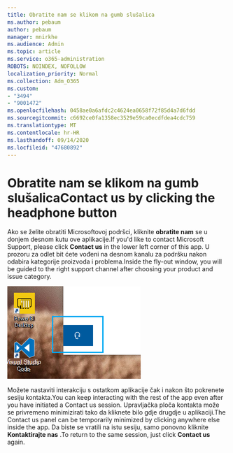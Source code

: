 ```yaml
---
title: Obratite nam se klikom na gumb slušalica
ms.author: pebaum
author: pebaum
manager: mnirkhe
ms.audience: Admin
ms.topic: article
ms.service: o365-administration
ROBOTS: NOINDEX, NOFOLLOW
localization_priority: Normal
ms.collection: Adm_O365
ms.custom:
- "3494"
- "9001472"
ms.openlocfilehash: 0458ae0a6afdc2c4624ea0658f72f85d4a7d6fdd
ms.sourcegitcommit: c6692ce0fa1358ec3529e59ca0ecdfdea4cdc759
ms.translationtype: MT
ms.contentlocale: hr-HR
ms.lasthandoff: 09/14/2020
ms.locfileid: "47680892"
---
```

# <a name="contact-us-by-clicking-the-headphone-button"></a><span data-ttu-id="63bb9-102">Obratite nam se klikom na gumb slušalica</span><span class="sxs-lookup"><span data-stu-id="63bb9-102">Contact us by clicking the headphone button</span></span>

<span data-ttu-id="63bb9-103">Ako se želite obratiti Microsoftovoj podršci, kliknite **obratite nam** se u donjem desnom kutu ove aplikacije.</span><span class="sxs-lookup"><span data-stu-id="63bb9-103">If you'd like to contact Microsoft Support, please click **Contact us** in the lower left corner of this app.</span></span> <span data-ttu-id="63bb9-104">U prozoru za odlet bit ćete vođeni na desnom kanalu za podršku nakon odabira kategorije proizvoda i problema.</span><span class="sxs-lookup"><span data-stu-id="63bb9-104">Inside the fly-out window, you will be guided to the right support channel after choosing your product and issue category.</span></span>

![Obratite nam se klikom na ikonu slušalica.](media/contact-us-headphone-icon.png)

<span data-ttu-id="63bb9-106">Možete nastaviti interakciju s ostatkom aplikacije čak i nakon što pokrenete sesiju kontakta.</span><span class="sxs-lookup"><span data-stu-id="63bb9-106">You can keep interacting with the rest of the app even after you have initiated a Contact us session.</span></span> <span data-ttu-id="63bb9-107">Upravljačka ploča kontakta može se privremeno minimizirati tako da kliknete bilo gdje drugdje u aplikaciji.</span><span class="sxs-lookup"><span data-stu-id="63bb9-107">The Contact us panel can be temporarily minimized by clicking anywhere else inside the app.</span></span> <span data-ttu-id="63bb9-108">Da biste se vratili na istu sesiju, samo ponovno kliknite **Kontaktirajte nas** .</span><span class="sxs-lookup"><span data-stu-id="63bb9-108">To return to the same session, just click **Contact us** again.</span></span>

